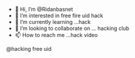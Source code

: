 - 👋 Hi, I’m @Ridanbasnet
- 👀 I’m interested in free fire uid hack
- 🌱 I’m currently learning ...hack
- 💞️ I’m looking to collaborate on ... hacking club
- 📫 How to reach me ...hack video 

<!---
Ridanbasnet/Ridanbasnet is a ✨ special ✨ repository because its `README.md` (this file) appears on your GitHub profile.
You can click the Preview link to take a look at your changes.
--->@hacking free uid

